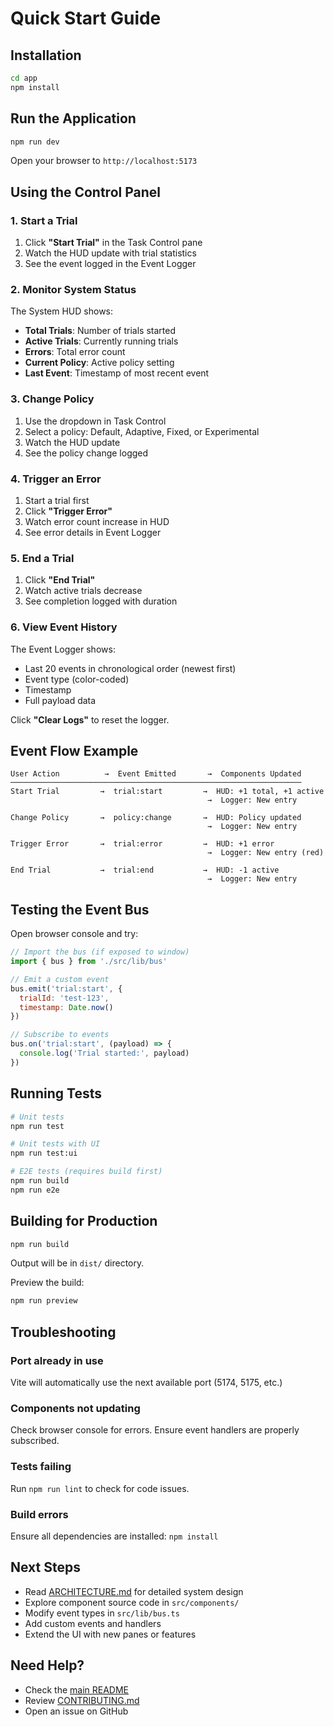 # Quick Start Guide

## Installation

```bash
cd app
npm install
```

## Run the Application

```bash
npm run dev
```

Open your browser to `http://localhost:5173`

## Using the Control Panel

### 1. Start a Trial

1. Click **"Start Trial"** in the Task Control pane
2. Watch the HUD update with trial statistics
3. See the event logged in the Event Logger

### 2. Monitor System Status

The System HUD shows:
- **Total Trials**: Number of trials started
- **Active Trials**: Currently running trials
- **Errors**: Total error count
- **Current Policy**: Active policy setting
- **Last Event**: Timestamp of most recent event

### 3. Change Policy

1. Use the dropdown in Task Control
2. Select a policy: Default, Adaptive, Fixed, or Experimental
3. Watch the HUD update
4. See the policy change logged

### 4. Trigger an Error

1. Start a trial first
2. Click **"Trigger Error"**
3. Watch error count increase in HUD
4. See error details in Event Logger

### 5. End a Trial

1. Click **"End Trial"**
2. Watch active trials decrease
3. See completion logged with duration

### 6. View Event History

The Event Logger shows:
- Last 20 events in chronological order (newest first)
- Event type (color-coded)
- Timestamp
- Full payload data

Click **"Clear Logs"** to reset the logger.

## Event Flow Example

```
User Action          →  Event Emitted       →  Components Updated
─────────────────────────────────────────────────────────────────
Start Trial         →  trial:start         →  HUD: +1 total, +1 active
                                            →  Logger: New entry

Change Policy       →  policy:change       →  HUD: Policy updated
                                            →  Logger: New entry

Trigger Error       →  trial:error         →  HUD: +1 error
                                            →  Logger: New entry (red)

End Trial           →  trial:end           →  HUD: -1 active
                                            →  Logger: New entry
```

## Testing the Event Bus

Open browser console and try:

```javascript
// Import the bus (if exposed to window)
import { bus } from './src/lib/bus'

// Emit a custom event
bus.emit('trial:start', { 
  trialId: 'test-123', 
  timestamp: Date.now() 
})

// Subscribe to events
bus.on('trial:start', (payload) => {
  console.log('Trial started:', payload)
})
```

## Running Tests

```bash
# Unit tests
npm run test

# Unit tests with UI
npm run test:ui

# E2E tests (requires build first)
npm run build
npm run e2e
```

## Building for Production

```bash
npm run build
```

Output will be in `dist/` directory.

Preview the build:

```bash
npm run preview
```

## Troubleshooting

### Port already in use
Vite will automatically use the next available port (5174, 5175, etc.)

### Components not updating
Check browser console for errors. Ensure event handlers are properly subscribed.

### Tests failing
Run `npm run lint` to check for code issues.

### Build errors
Ensure all dependencies are installed: `npm install`

## Next Steps

- Read [ARCHITECTURE.md](ARCHITECTURE.md) for detailed system design
- Explore component source code in `src/components/`
- Modify event types in `src/lib/bus.ts`
- Add custom events and handlers
- Extend the UI with new panes or features

## Need Help?

- Check the [main README](../README.md)
- Review [CONTRIBUTING.md](../CONTRIBUTING.md)
- Open an issue on GitHub

